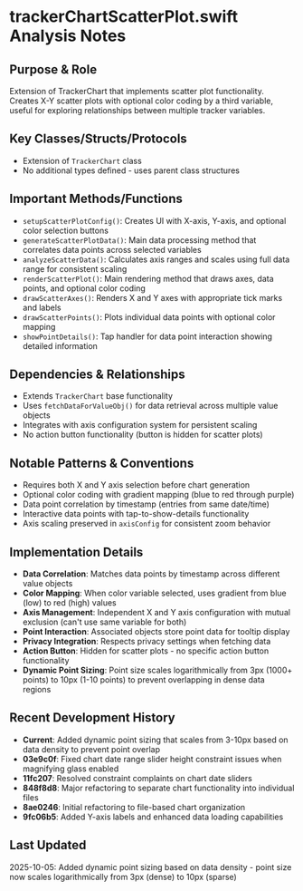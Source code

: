 # trackerChartScatterPlot.swift Analysis Notes

## Purpose & Role
Extension of TrackerChart that implements scatter plot functionality. Creates X-Y scatter plots with optional color coding by a third variable, useful for exploring relationships between multiple tracker variables.

## Key Classes/Structs/Protocols
- Extension of `TrackerChart` class
- No additional types defined - uses parent class structures

## Important Methods/Functions
- `setupScatterPlotConfig()`: Creates UI with X-axis, Y-axis, and optional color selection buttons
- `generateScatterPlotData()`: Main data processing method that correlates data points across selected variables
- `analyzeScatterData()`: Calculates axis ranges and scales using full data range for consistent scaling
- `renderScatterPlot()`: Main rendering method that draws axes, data points, and optional color coding
- `drawScatterAxes()`: Renders X and Y axes with appropriate tick marks and labels
- `drawScatterPoints()`: Plots individual data points with optional color mapping
- `showPointDetails()`: Tap handler for data point interaction showing detailed information

## Dependencies & Relationships
- Extends `TrackerChart` base functionality
- Uses `fetchDataForValueObj()` for data retrieval across multiple value objects
- Integrates with axis configuration system for persistent scaling
- No action button functionality (button is hidden for scatter plots)

## Notable Patterns & Conventions
- Requires both X and Y axis selection before chart generation
- Optional color coding with gradient mapping (blue to red through purple)
- Data point correlation by timestamp (entries from same date/time)
- Interactive data points with tap-to-show-details functionality
- Axis scaling preserved in `axisConfig` for consistent zoom behavior

## Implementation Details
- **Data Correlation**: Matches data points by timestamp across different value objects
- **Color Mapping**: When color variable selected, uses gradient from blue (low) to red (high) values
- **Axis Management**: Independent X and Y axis configuration with mutual exclusion (can't use same variable for both)
- **Point Interaction**: Associated objects store point data for tooltip display
- **Privacy Integration**: Respects privacy settings when fetching data
- **Action Button**: Hidden for scatter plots - no specific action button functionality
- **Dynamic Point Sizing**: Point size scales logarithmically from 3px (1000+ points) to 10px (1-10 points) to prevent overlapping in dense data regions

## Recent Development History
- **Current**: Added dynamic point sizing that scales from 3-10px based on data density to prevent point overlap
- **03e9c0f**: Fixed chart date range slider height constraint issues when magnifying glass enabled
- **11fc207**: Resolved constraint complaints on chart date sliders
- **848f8d8**: Major refactoring to separate chart functionality into individual files
- **8ae0246**: Initial refactoring to file-based chart organization
- **9fc06b5**: Added Y-axis labels and enhanced data loading capabilities

## Last Updated
2025-10-05: Added dynamic point sizing based on data density - point size now scales logarithmically from 3px (dense) to 10px (sparse)
